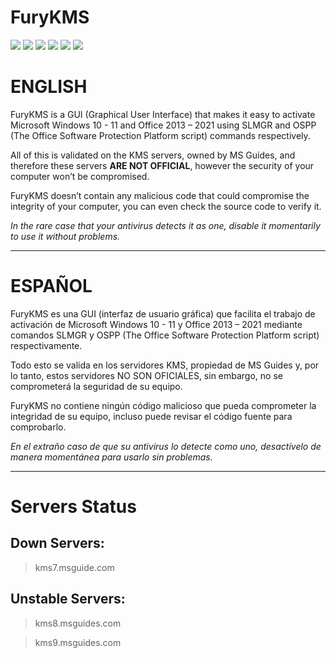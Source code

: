 # FuryKMS

<img src="https://img.shields.io/badge/-Windows-0078D6?logo=windows&logoColor=white&style=flat" /> <img src="https://img.shields.io/badge/-Office-EB3C00?logo=microsoft&logoColor=white&style=flat" />
[![](https://img.shields.io/badge/-MS_Guides-800080?logo=microsoft&logoColor=white&style=flat)](https://msguides.com) [![](https://img.shields.io/badge/-MS_Guides_Servers_Status-FFFF00?logo=microsoft&logoColor=black&style=flat)](https://kms.msguides.com)
[![](https://img.shields.io/badge/-Slmgr-7FBA00?logo=powershell&logoColor=white&style=flat)](https://docs.microsoft.com/en-us/windows-server/get-started/activation-slmgr-vbs-options) [![](https://img.shields.io/badge/-The_Office_Software_Protection_Platform_script-FFFFFF?logo=powershell&logoColor=black&style=flat)](https://docs.microsoft.com/en-us/deployoffice/vlactivation/tools-to-manage-volume-activation-of-office)

# ENGLISH
FuryKMS is a GUI (Graphical User Interface) that makes it easy to activate Microsoft Windows 10 - 11 and Office 2013 – 2021 using SLMGR and OSPP (The Office Software Protection Platform script) commands respectively.

All of this is validated on the KMS servers, owned by MS Guides, and therefore these servers **ARE NOT OFFICIAL**, however the security of your computer won’t be compromised.

FuryKMS doesn’t contain any malicious code that could compromise the integrity of your computer, you can even check the source code to verify it.

*In the rare case that your antivirus detects it as one, disable it momentarily to use it without problems.*

---

# ESPAÑOL
FuryKMS es una GUI (interfaz de usuario gráfica) que facilita el trabajo de activación de Microsoft Windows 10 - 11 y Office 2013 – 2021 mediante comandos SLMGR y OSPP (The Office Software Protection Platform script) respectivamente.

Todo esto se valida en los servidores KMS, propiedad de MS Guides y, por lo tanto, estos servidores NO SON OFICIALES, sin embargo, no se comprometerá la seguridad de su equipo.

FuryKMS no contiene ningún código malicioso que pueda comprometer la integridad de su equipo, incluso puede revisar el código fuente para comprobarlo.

*En el extraño caso de que su antivirus lo detecte como uno, desactívelo de manera momentánea para usarlo sin problemas.*

---

# Servers Status
## Down Servers:
> kms7.msguide.com
## Unstable Servers:
> kms8.msguides.com

> kms9.msguides.com

